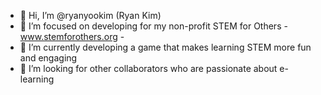 - 👋 Hi, I’m @ryanyookim (Ryan Kim)
- 🎉 I’m focused on developing for my non-profit STEM for Others - www.stemforothers.org -
- 🎰 I’m currently developing a game that makes learning STEM more fun and engaging
- 🙏 I’m looking for other collaborators who are passionate about e-learning

<!---
ryanyookim/ryanyookim is a ✨ special ✨ repository because its `README.md` (this file) appears on your GitHub profile.
You can click the Preview link to take a look at your changes.
--->

